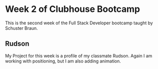 # Week 2 of Clubhouse Bootcamp

This is the second week of the Full Stack Developer bootcamp taught by Schuster Braun.


## Rudson
My Project for this week is a profile of my classmate Rudson.  Again I am working with positioning, but I am also adding animation.





